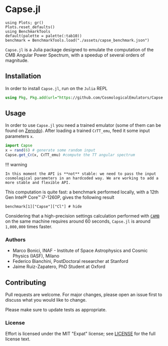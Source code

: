 # Capse.jl

```@setup tutorial
using Plots; gr()
Plots.reset_defaults()
using BenchmarkTools
default(palette = palette(:tab10))
benchmark = BenchmarkTools.load("./assets/capse_benchmark.json")
```

`Capse.jl` is a Julia package designed to emulate the computation of the CMB Angular Power Spectrum, with a speedup of several orders of magnitude.

## Installation

In order to install  `Capse.jl`, run on the `Julia` REPL

```julia
using Pkg, Pkg.add(url="https://github.com/CosmologicalEmulators/Capse.jl")
```

## Usage

In order to use `Capse.jl` you need a trained emulator (some of them can be found on [Zenodo](https://zenodo.org/record/8187935)).
After loading a trained `CℓTT_emu`, feed it some input parameters `x`.

```julia
import Capse
x = rand(6) # generate some random input
Capse.get_Cℓ(x, CℓTT_emu) #compute the TT angular spectrum
```

!!! warning

    In this moment the API is **not** stable: we need to pass the input cosmological parameters in an hardcoded way. We are working to add a more stable and flexible API.

This computation is quite fast: a benchmark performed locally, with a 12th Gen Intel® Core™ i7-1260P, gives the following result

```@example tutorial
benchmark[1]["Capse"]["Cl"] # hide
```

Considering that a high-precision settings calculation performed with [`CAMB`](https://github.com/cmbant/CAMB) on the same machine requires around 60 seconds, `Capse.jl` is around ``1,000,000`` times faster.

### Authors

- Marco Bonici, INAF - Institute of Space Astrophysics and Cosmic Physics (IASF), Milano
- Federico Bianchini, PostDoctoral researcher at Stanford
- Jaime Ruiz-Zapatero, PhD Student at Oxford

## Contributing

Pull requests are welcome. For major changes, please open an issue first to discuss what you would like to change.

Please make sure to update tests as appropriate.

### License

Effort is licensed under the MIT "Expat" license; see
[LICENSE](https://github.com/CosmologicalEmulators/Effort.jl/blob/main/LICENSE) for
the full license text.
